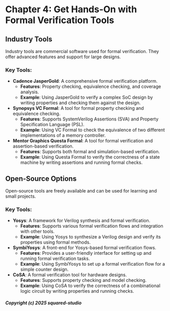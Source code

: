 # Chapter 4: Get Hands-On with Formal Verification Tools

## Industry Tools
Industry tools are commercial software used for formal verification. They offer advanced features and support for large designs.

### Key Tools:
- **Cadence JasperGold**: A comprehensive formal verification platform.
  - **Features**: Property checking, equivalence checking, and coverage analysis.
  - **Example**: Using JasperGold to verify a complex SoC design by writing properties and checking them against the design.
- **Synopsys VC Formal**: A tool for formal property checking and equivalence checking.
  - **Features**: Supports SystemVerilog Assertions (SVA) and Property Specification Language (PSL).
  - **Example**: Using VC Formal to check the equivalence of two different implementations of a memory controller.
- **Mentor Graphics Questa Formal**: A tool for formal verification and assertion-based verification.
  - **Features**: Supports both formal and simulation-based verification.
  - **Example**: Using Questa Formal to verify the correctness of a state machine by writing assertions and running formal checks.

## Open-Source Options
Open-source tools are freely available and can be used for learning and small projects.

### Key Tools:
- **Yosys**: A framework for Verilog synthesis and formal verification.
  - **Features**: Supports various formal verification flows and integration with other tools.
  - **Example**: Using Yosys to synthesize a Verilog design and verify its properties using formal methods.
- **SymbiYosys**: A front-end for Yosys-based formal verification flows.
  - **Features**: Provides a user-friendly interface for setting up and running formal verification tasks.
  - **Example**: Using SymbiYosys to set up a formal verification flow for a simple counter design.
- **CoSA**: A formal verification tool for hardware designs.
  - **Features**: Supports property checking and model checking.
  - **Example**: Using CoSA to verify the correctness of a combinational logic circuit by writing properties and running checks.

##### Copyright (c) 2025 squared-studio

